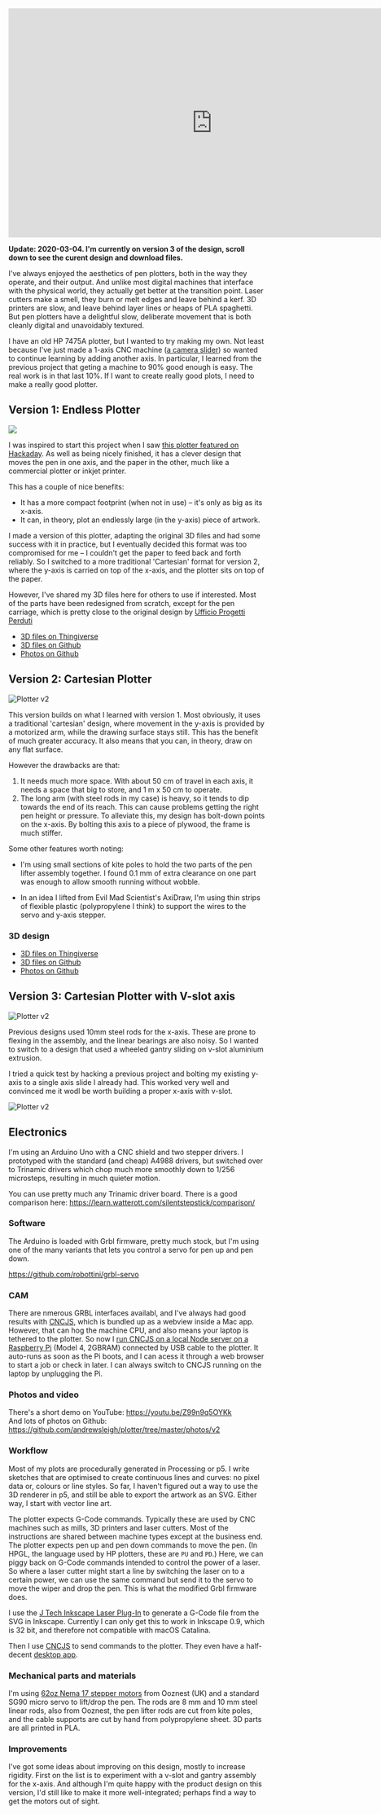 <div class="video-responsive">
<iframe width="800" height="450" src="https://www.youtube.com/embed/Z99n9q5OYKk" frameborder="0" allow="accelerometer; autoplay; encrypted-media; gyroscope; picture-in-picture" allowfullscreen></iframe>
</div>


**Update: 2020-03-04. I'm currently on version 3 of the design, scroll down to see the curent design and download files.**
  
I've always enjoyed the aesthetics of pen plotters, both in the way they operate, and their output. And unlike most digital machines that interface with the physical world, they actually get better at the transition point. Laser cutters make a smell, they burn or melt edges and leave behind a kerf. 3D printers are slow, and leave behind layer lines or heaps of PLA spaghetti. But pen plotters have a delightful slow, deliberate movement that is both cleanly digital and unavoidably textured.

I have an old HP 7475A plotter, but I wanted to try making my own. Not least because I've just made a 1-axis CNC machine ([a camera slider](../fab-slider)) so wanted to continue learning by adding another axis. In particular, I learned from the previous project that geting a machine to 90% good enough is easy. The real work is in that last 10%. If I want to create really good plots, I need to make a really good plotter.



## Version 1: Endless Plotter

![](https://github.com/andrewsleigh/plotter/raw/master/photos/v1/IMG_3531.jpg)

I was inspired to start this project when I saw [this plotter featured on Hackaday](https://hackaday.com/2019/08/26/3d-printed-pen-plotter-is-as-big-as-you-need-it-to-be/). As well as being nicely finished, it has a clever design that moves the pen in one axis, and the paper in the other, much like a commercial plotter or inkjet printer.

This has a couple of nice benefits: 
* It has a more compact footprint (when not in use) – it's only as big as its x-axis.
* It can, in theory, plot an endlessly large (in the y-axis) piece of artwork.

I made a version of this plotter, adapting the original 3D files and had some success  with it in practice, but I eventually decided this format was too compromised for me – I couldn't get the paper to feed back and forth reliably. So I switched to a more traditional 'Cartesian' format for version 2, where the y-axis is carried on top of the x-axis, and the plotter sits on top of the paper.

However, I've shared my 3D files here for others to use if interested. Most of the parts have been redesigned from scratch, except for the pen carriage, which is pretty close to the original design by [Ufficio Progetti Perduti](https://www.thingiverse.com/thing:3789969)

* [3D files on Thingiverse](https://www.thingiverse.com/thing:3986756)
* [3D files on Github](https://github.com/andrewsleigh/plotter/tree/master/3d-parts/v1)
* [Photos on Github](https://github.com/andrewsleigh/plotter/tree/master/photos/v1)


## Version 2: Cartesian Plotter

![Plotter v2](https://github.com/andrewsleigh/plotter/raw/master/photos/v2/IMG_6515.jpg)

This version builds on what I learned with version 1. Most obviously, it uses a traditional 'cartesian' design, where movement in the y-axis is provided by a motorized arm, while the drawing surface stays still. This has the benefit of much greater accuracy. It also means that you can, in theory, draw on any flat surface. 

However the drawbacks are that:

1. It needs much more space. With about 50 cm of travel in each axis, it needs a space that big to store, and 1 m x 50 cm to operate.
2. The long arm (with steel rods in my case) is heavy, so it tends to dip towards the end of its reach. This can cause problems getting the right pen height or pressure. To alleviate this, my design has bolt-down points on the x-axis. By bolting this axis to a piece of plywood, the frame is much stiffer. 

Some other features worth noting: 

* I'm using small sections of kite poles to hold the two parts of the pen lifter assembly together. I found 0.1 mm of extra clearance on one part was enough to allow smooth running without wobble.

* In an idea I lifted from Evil Mad Scientist's AxiDraw, I'm using thin strips of flexible plastic (polypropylene I think) to support the wires to the servo and y-axis stepper. 

### 3D design

* [3D files on Thingiverse](https://www.thingiverse.com/thing:4037180)
* [3D files on Github](https://github.com/andrewsleigh/plotter/tree/master/3d-parts/v2)
* [Photos on Github](https://github.com/andrewsleigh/plotter/tree/master/photos/v2)


## Version 3: Cartesian Plotter with V-slot axis

![Plotter v2](https://github.com/andrewsleigh/plotter/raw/master/photos/v3/Cartesian_Plotter_v5_Render_2060-sm.png)

Previous designs used 10mm steel rods for the x-axis. These are prone to flexing in the assembly, and the linear bearings are also noisy. So I wanted to switch to a design that used a wheeled gantry sliding on v-slot aluminium extrusion. 

I tried a quick test by hacking a previous project and bolting my existing y-axis to a single axis slide I already had. This worked very well and convinced me it wodl be worth building a proper x-axis with v-slot.

![Plotter v2](https://github.com/andrewsleigh/plotter/raw/master/photos/v3/IMG_3819.jpeg)





## Electronics

I'm using an Arduino Uno with a CNC shield and two stepper drivers. I prototyped with the standard (and cheap) A4988 drivers, but switched over to Trinamic drivers which chop much more smoothly down to 1/256 microsteps, resulting in much quieter motion.

You can use pretty much any Trinamic driver board. There is a good comparison here: <https://learn.watterott.com/silentstepstick/comparison/>


### Software

The Arduino is loaded with Grbl firmware, pretty much stock, but I'm using one of the many variants that lets you control a servo for pen up and pen down.

<https://github.com/robottini/grbl-servo>

### CAM

There are nmerous GRBL interfaces availabl, and I've always had good results with [CNCJS](https://cnc.js.org), which is bundled up as a webview inside a Mac app. However, that can hog the machine CPU, and also means your laptop is tethered to the plotter. So now I [run CNCJS on a local Node server on a Raspberry Pi](https://cnc.js.org/docs/rpi-setup-guide/) (Model 4, 2GBRAM) connected by USB cable to the plotter. It auto-runs as soon as the Pi boots, and I can acess it through a web browser to start a job or check in later. I can always switch to CNCJS running on the laptop by unplugging the Pi.

### Photos and video

There's a short demo on YouTube: <https://youtu.be/Z99n9q5OYKk>  
And lots of photos on Github: <https://github.com/andrewsleigh/plotter/tree/master/photos/v2>




### Workflow

Most of my plots are procedurally generated in Processing or p5. I write sketches that are optimised to create continuous lines and curves: no pixel data or, colours or line styles. So far, I haven't figured out a way to use the 3D renderer in p5, and still be able to export the artwork as an SVG. Either way, I start with vector line art. 

The plotter expects G-Code commands. Typically these are used by CNC machines such as mills, 3D printers and laser cutters. Most of the instructions are shared between machine types except at the business end. The plotter expects pen up and pen down commands to move the pen. (In HPGL, the language used by HP plotters, these are `PU` and `PD`.) Here, we can piggy back on G-Code commands intended to control the power of a laser. So where a laser cutter might start a line by switching the laser on to a certain power, we can use the same command but send it to the servo to move the wiper and drop the pen. This is what the modified Grbl firmware does. 

I use the [J Tech Inkscape Laser Plug-In](https://jtechphotonics.com/?page_id=2012) to generate a G-Code file from the SVG in Inkscape. Currently I can only get this to work in Inkscape 0.9, which is 32 bit, and therefore not compatible with macOS Catalina.

Then I use [CNCJS](https://cnc.js.org) to send commands to the plotter. They even have a half-decent [desktop app](https://github.com/cncjs/cncjs/wiki/Desktop-App). 




### Mechanical parts and materials

I'm using [62oz Nema 17 stepper motors](https://ooznest.co.uk/product/nema17-stepper-motors/) from Ooznest (UK) and a standard SG90 micro servo to lift/drop the pen. The rods are 8 mm and 10 mm steel linear rods, also from Ooznest, the pen lifter rods are cut from kite poles, and the cable supports are cut by hand from polypropylene sheet. 3D parts are all printed in PLA.


### Improvements

I've got some ideas about improving on this design, mostly to increase rigidity. First on the list is to experiment with a v-slot and gantry assembly for the x-axis. And although I'm quite happy with the product design on this version, I'd still like to make it more well-integrated; perhaps find a way to get the motors out of sight.


